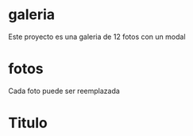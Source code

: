 # galeria

Este proyecto es una galeria de 12 fotos con un modal

# fotos

Cada foto puede ser reemplazada

# Titulo
